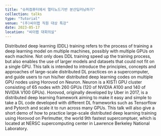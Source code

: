 ```yaml
---
title: "슈퍼컴퓨터에서 멀티노드기반 분산딥러닝하기"
collection: talks
type: "Tutorial"
venue: "(주)씨이랩 직원 대상 특강"
date: 2023-05-17
location: "씨이랩 대회의실"
---
```


Distributed deep learning (DDL) training refers to the process of training a deep learning model on multiple machines, possibly with multiple GPUs on each machine. Not only does DDL training speed up the training process, but also enables the use of larger models and datasets that could not fit on a single GPU. This talk is intended to introduce the principles, concepts and approaches of large-scale distributed DL practices on a supercomputer, and guide users to run his/her distributed deep learning codes on multiple GPU nodes using Horovod on Neuron. Neuron is a KISTI GPU cluster consisting of 65 nodes with 260 GPUs (120 of NVIDIA A100 and 140 of NVIDIA V100 GPUs). Horovod, originally developed by Uber in 2017, is a distributed deep learning framework aiming to make it easy and simple to take a DL code developed with different DL frameworks such as Tensorflow and Pytorch and scale it to run across many GPUs. This talk will also give a short demo of how to practice large-scale distributed deep learning training using Horovod on Perlmutter, the world 9th fastest supercomptuer, which is located at NERSC supercomputing center in Lawrence Berkeley National Laboratory.

